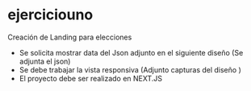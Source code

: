# ejerciciouno
 Creación de Landing para elecciones
- Se solicita mostrar data del Json adjunto en el siguiente diseño (Se adjunta el json)
- Se debe trabajar la vista responsiva (Adjunto capturas del diseño )
- El proyecto debe ser realizado en NEXT.JS
